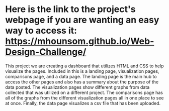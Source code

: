 # Here is the link to the project's webpage if you are wanting an easy way to access it: https://mhounsom.github.io/Web-Design-Challenge/

This project we are creating a dashboard that utilizes HTML and CSS to help visualize the pages. Included in this is a landing page, visualization pages, comparisons page, and a data page. The landing page is the main hub to access the other pages and also has a summary about the purpose of the data posted. The visualization pages show different graphs from data collected that was utilized on a different project. The comparisons page has all of the graphs from the different visualization pages all in one place to see at once. Finally, the data page visualizes a csv file that has been uploaded.

